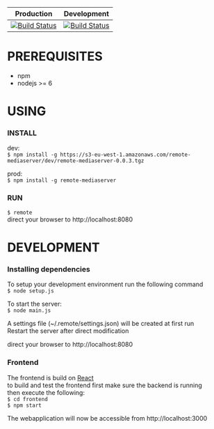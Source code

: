 Production | Development
--- | ---
[![Build Status](https://travis-ci.org/OwenRay/Remote-MediaServer.svg?branch=master)](https://travis-ci.org/OwenRay/Remote-MediaServer) | [![Build Status](https://travis-ci.org/OwenRay/Remote-MediaServer.svg?branch=dev)](https://travis-ci.org/OwenRay/Remote-MediaServer)

# PREREQUISITES
- npm  
- nodejs >= 6

# USING
### INSTALL
dev:  
`$ npm install -g https://s3-eu-west-1.amazonaws.com/remote-mediaserver/dev/remote-mediaserver-0.0.3.tgz`  

prod:  
`$ npm install -g remote-mediaserver`

### RUN
`$ remote`  
direct your browser to http://localhost:8080

# DEVELOPMENT
### Installing dependencies
To setup your development environment run the following command  
`$ node setup.js`  
  
To start the server:  
`$ node main.js`  
  
A settings file (~/.remote/settings.json) will be created at first run  
Restart the server after direct modification  
  
direct your browser to http://localhost:8080  
  
### Frontend
The frontend is build on [React](reactjs.org/)   
to build and test the frontend first make sure the backend is running  
then execute the following:  
`$ cd frontend`  
`$ npm start`  
  
The webapplication will now be accessible from http://localhost:3000
